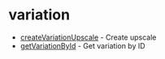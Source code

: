 # variation


* [createVariationUpscale](createvariationupscale.md) - Create upscale
* [getVariationById](getvariationbyid.md) - Get variation by ID